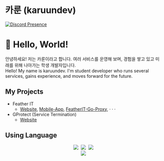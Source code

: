 # 카룬 (karuundev)


[![Discord Presence](https://lanyard.cnrad.dev/api/943020175052120105)](https://discord.com/users/943020175052120105)

# 👋 Hello, World!
안녕하세요! 저는 카룬이라고 합니다.
여러 서비스를 운영해 보며, 경험을 쌓고 있고 미래를 위해 나아가는 학생 개발자입니다. <br>
Hello! My name is karuundev.
I'm student developer who runs several services, gains experience, and moves forward for the future.

## My Projects
- Feather IT
   - [Website](https://feather-it.com), [Mobile-App](i-think-this-project-will-take-a.while), [FeatherIT-Go-Proxy](i-think-this-project-will-take-a.while), · · ·
- GProtect (Service Termination)
   - [Website](https://gprotect.xyz)

## Using Language
<div align=center>
  <img src="https://img.shields.io/badge/Python-3766AB?style=flat-square&logo=Python&logoColor=white"/></a>&nbsp
  <img src="https://img.shields.io/badge/Java-007396?style=flat-square&logo=Java&logoColor=white"/></a>&nbsp
  <img src="https://img.shields.io/badge/Javascript-ffb13b?style=flat-square&logo=javascript&logoColor=white"/></a>&nbsp
  
  <br>
  <img src="https://img.shields.io/badge/Mongodb-E6B91E?style=flat-square&logo=Mongodb&logoColor=white"/></a>&nbsp
</div>

<!-- ## 현황
![깃허브 스탯](https://github-readme-stats.vercel.app/api?username=karuun&show_icons=true&bg_color=30,e96443,904e95&title_color=fff&text_color=fff)

![사용 언어 순위](https://github-readme-stats.vercel.app/api/top-langs/?username=karuun&show_icons=true&bg_color=30,e96443,904e95&title_color=fff&text_color=fff&layout=compact)
 -->

